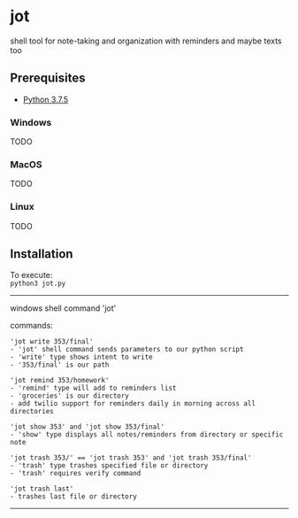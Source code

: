 # jot

shell tool for note-taking and organization
with reminders
and maybe texts too

## Prerequisites

- [Python 3.7.5](https://www.python.org/downloads/release/python-375/)

### Windows

TODO

### MacOS

TODO

### Linux

TODO

## Installation

To execute:  
`python3 jot.py`


----------------------------------------------------

windows shell command 'jot'

commands:
```
'jot write 353/final'
- 'jot' shell command sends parameters to our python script
- 'write' type shows intent to write
- '353/final' is our path

'jot remind 353/homework'
- 'remind' type will add to reminders list
- 'groceries' is our directory
- add twilio support for reminders daily in morning across all directories

'jot show 353' and 'jot show 353/final'
- 'show' type displays all notes/reminders from directory or specific note

'jot trash 353/' == 'jot trash 353' and 'jot trash 353/final'
- 'trash' type trashes specified file or directory
- 'trash' requires verify command

'jot trash last'
- trashes last file or directory

```

----------------------------------------------------
